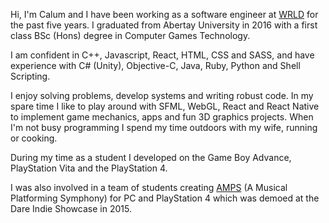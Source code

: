 
Hi, I'm Calum and I have been working as a software engineer at <a href="https://wrld3d.com/" target="_blank">WRLD</a> for the past five years. I graduated from Abertay University in 2016 with a first class BSc (Hons) degree in Computer Games Technology.

I am confident in C++, Javascript, React, HTML, CSS and SASS, and have experience with C# (Unity), Objective-C, Java, Ruby, Python and Shell Scripting.

I enjoy solving problems, develop systems and writing robust code.
In my spare time I like to play around with SFML, WebGL, React and React Native to implement game mechanics, apps and fun 3D graphics projects.
When I'm not busy programming I spend my time outdoors with my wife, running or cooking.

During my time as a student I developed on the Game Boy Advance, PlayStation Vita and the PlayStation 4.

I was also involved in a team of students creating <a href="https://pack-of-wolves.itch.io/amps" target="_blank">AMPS</a> (A Musical Platforming Symphony) for PC and PlayStation 4 which was demoed at the Dare Indie Showcase in 2015.